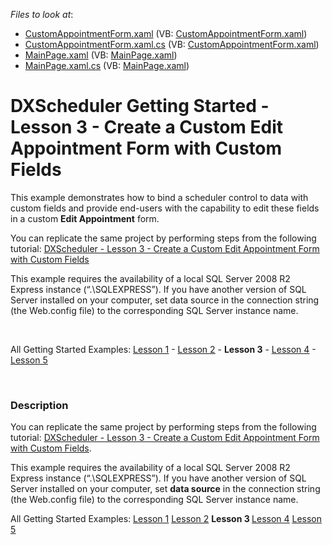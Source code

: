 <!-- default file list -->
*Files to look at*:

* [CustomAppointmentForm.xaml](./CS/SilverlightApplication1/CustomAppointmentForm.xaml) (VB: [CustomAppointmentForm.xaml](./VB/SilverlightApplication1/CustomAppointmentForm.xaml))
* [CustomAppointmentForm.xaml.cs](./CS/SilverlightApplication1/CustomAppointmentForm.xaml.cs) (VB: [CustomAppointmentForm.xaml](./VB/SilverlightApplication1/CustomAppointmentForm.xaml))
* [MainPage.xaml](./CS/SilverlightApplication1/MainPage.xaml) (VB: [MainPage.xaml](./VB/SilverlightApplication1/MainPage.xaml))
* [MainPage.xaml.cs](./CS/SilverlightApplication1/MainPage.xaml.cs) (VB: [MainPage.xaml](./VB/SilverlightApplication1/MainPage.xaml))
<!-- default file list end -->
# DXScheduler Getting Started - Lesson 3 - Create a Custom Edit Appointment Form with Custom Fields


<p>This example demonstrates how to bind a scheduler control to data with custom fields and provide end-users with the capability to edit these fields in a custom <strong>Edit Appointment</strong> form.</p><p>You can replicate the same project by performing steps from the following tutorial: <a href="http://documentation.devexpress.com/#Silverlight/CustomDocument5735"><u>DXScheduler - Lesson 3 - Create a Custom Edit Appointment Form with Custom Fields</u></a></p><p>This example requires the availability of a local SQL Server 2008 R2 Express instance (“.\SQLEXPRESS”). If you have another version of SQL Server installed on your computer, set data source in the connection string (the Web.config file) to the corresponding SQL Server instance name.</p><br />
<p>All Getting Started Examples: <a href="http://www.devexpress.com/Support/Center/p/E3543.aspx"><u>Lesson 1</u></a>  - <a href="http://www.devexpress.com/Support/Center/p/E3547.aspx"><u>Lesson 2</u></a> - <strong>Lesson 3</strong> - <a href="http://www.devexpress.com/Support/Center/p/E3548.aspx"><u>Lesson 4</u></a> - <a href="http://www.devexpress.dev/Support/Center/p/E3598.aspx"><u>Lesson 5</u></a></p><br />



<h3>Description</h3>

<p>You can replicate the same project by performing steps from the following tutorial: <a href="http://documentation.devexpress.com/#Silverlight/CustomDocument5735"><u>DXScheduler - Lesson 3 - Create a Custom Edit Appointment Form with Custom Fields</u></a>.</p><p>This example requires the availability of a local SQL Server 2008 R2 Express instance (“.\SQLEXPRESS”). If you have another version of SQL Server installed on your computer, set <strong>data source</strong> in the connection string (the Web.config file) to the corresponding SQL Server instance name.</p><p>All Getting Started Examples: <a href="http://www.devexpress.com/Support/Center/p/E3543.aspx"><u>Lesson 1</u></a> <a href="http://www.devexpress.com/Support/Center/p/E3547.aspx"><u>Lesson 2</u></a> <strong>Lesson 3 </strong><a href="http://www.devexpress.com/Support/Center/p/E3548.aspx"><u>Lesson 4</u></a> <a href="http://www.devexpress.dev/Support/Center/p/E3598.aspx"><u>Lesson 5</u></a></p>

<br/>


